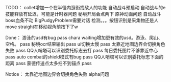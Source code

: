 TODO：
collet增加一个在半径内逛街找敌人的功能
自动战斗预启动
自动战斗的e技能释放有延迟，可能是计时器问题
秘境开局会点两下 原神动画问题
自动战斗boss血条不动
BigPudgyProblem需要对话
检测。。。按钮识别是采集物还是人
move straight在移动视角前按下了w

Done：
游泳的usd有bug pass
chara waiting增加更有效的usd。游泳、爬山、空格。 pass
秘境ocr结果输出 pass
ui切换太慢 pass
太靠近地图边界会切换角色失败 pass
QQ人哨塔可以识别委托标志去打 pass
每日委托图片不够靠近中心 pass
auto combat的shield模式有bug pass
QQ人哨塔可以识别委托标志下面的距离 pass
蒙德传送点太多扫不到锚点 pass

Notice：
太靠近地图边界会切换角色失败 alpha问题